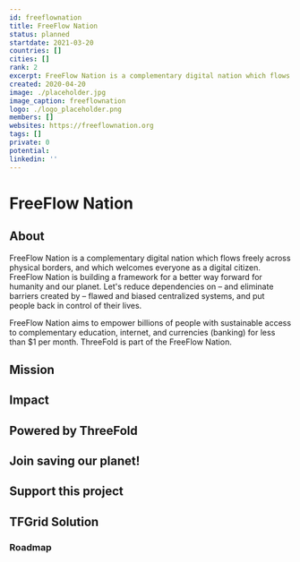 ```yaml
---
id: freeflownation
title: FreeFlow Nation
status: planned
startdate: 2021-03-20
countries: []
cities: []
rank: 2
excerpt: FreeFlow Nation is a complementary digital nation which flows freely across physical borders, and which welcomes everyone as a digital citizen.
created: 2020-04-20
image: ./placeholder.jpg
image_caption: freeflownation
logo: ./logo_placeholder.png
members: []
websites: https://freeflownation.org
tags: []
private: 0
potential:
linkedin: ''
---
```


# FreeFlow Nation

## About

FreeFlow Nation is a complementary digital nation which flows freely across physical borders, and which welcomes everyone as a digital citizen. FreeFlow Nation is building a framework for a better way forward for humanity and our planet.  Let's reduce dependencies on – and eliminate barriers created by – flawed and biased centralized systems, and put people back in control of their lives.

FreeFlow Nation aims to empower billions of people with sustainable access to complementary education, internet, and currencies (banking) for less than $1 per month. ThreeFold is part of the FreeFlow Nation.


## Mission

## Impact

## Powered by ThreeFold

## Join saving our planet!

## Support this project

## TFGrid Solution

### Roadmap



